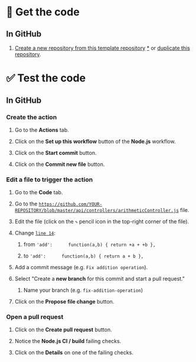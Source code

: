 # :arrow_down_small: Get the code

## In GitHub

1. [Create a new repository from this template repository](https://github.com/MikeNwin/code-to-cloud/generate) [*](https://help.github.com/en/github/creating-cloning-and-archiving-repositories/creating-a-repository-from-a-template) or [duplicate this repository](https://help.github.com/en/github/creating-cloning-and-archiving-repositories/duplicating-a-repository).

# :white_check_mark: Test the code

## In GitHub

### Create the action

1. Go to the **Actions** tab.

2. Click on the **Set up this workflow** button of the **Node.js** workflow.

3. Click on the **Start commit** button.

4. Click on the **Commit new file** button.

### Edit a file to trigger the action

1. Go to the **Code** tab.

2. Go to the [`https://github.com/YOUR-REPOSITORY/blob/master/api/controllers/arithmeticController.js`](/api/controllers/arithmeticController.js) file.

3. Edit the file (click on the  `✎` pencil icon in the top-right corner of the file).

4. Change [`line 14`](../../edit/master/api/controllers/arithmeticController.js#L14):

   1. from `'add':      function(a,b) { return +a + +b },`

   2. to `'add':      function(a,b) { return a + b },`

5. Add a commit message (e.g. `Fix addition operation`).

6. Select "Create a **new branch** for this commit and start a pull request."

   1. Name your branch (e.g. `fix-addition-operation`)
   
7. Click on the **Propose file change** button.

### Open a pull request

1. Click on the **Create pull request** button.

2. Notice the **Node.js CI / build** failing checks.

3. Click on the **Details** on one of the failing checks.
